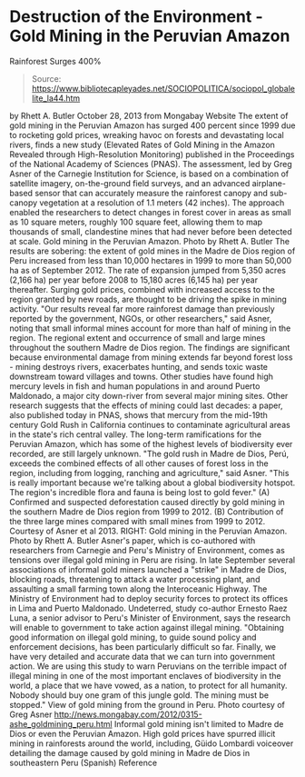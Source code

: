 # Destruction of the Environment - Gold Mining in the Peruvian Amazon 
Rainforest Surges 400%

> Source: https://www.bibliotecapleyades.net/SOCIOPOLITICA/sociopol_globalelite_la44.htm

by Rhett A. Butler
October 28, 2013
from
Mongabay Website
The extent of gold mining in the Peruvian Amazon
has surged 400 percent since 1999 due to rocketing gold prices, wreaking
havoc on forests and devastating local rivers, finds a new study (Elevated
Rates of Gold Mining in the Amazon Revealed through High-Resolution
Monitoring) published in the Proceedings of the National
Academy of Sciences (PNAS).
The assessment, led by Greg Asner of the
Carnegie Institution for Science, is based on a combination of satellite
imagery, on-the-ground field surveys, and an
advanced airplane-based sensor that can accurately measure the
rainforest canopy and sub-canopy vegetation at a resolution of 1.1 meters
(42 inches).
The approach enabled the researchers to detect
changes in forest cover in areas as small as 10 square meters, roughly 100
square feet, allowing them to map thousands of small, clandestine mines that
had never before been detected at scale.
Gold mining in the Peruvian
Amazon.
Photo by Rhett A. Butler
The results are sobering: the extent of gold
mines in the Madre de Dios region of Peru increased from less than 10,000
hectares in 1999 to more than 50,000 ha as of September 2012.
The rate of expansion jumped from 5,350 acres
(2,166 ha) per year before 2008 to 15,180 acres (6,145 ha) per year
thereafter. Surging gold prices, combined with increased access to the
region granted by new roads, are thought to be driving the spike in mining
activity.
"Our results reveal far more rainforest
damage than previously reported by the government, NGOs, or other
researchers," said Asner, noting that small informal mines account for
more than half of mining in the region.
The regional extent and
occurrence of small and large mines
throughout the southern Madre
de Dios region.
The findings are significant because
environmental damage from mining extends far beyond forest loss - mining
destroys rivers, exacerbates hunting, and sends toxic waste downstream
toward villages and towns.
Other studies have found high
mercury levels in fish and human populations in and around Puerto
Maldonado, a major city down-river from several major mining sites. Other
research suggests that the effects of mining could last decades: a paper,
also published today in PNAS, shows that mercury from the mid-19th
century Gold Rush in California continues to contaminate agricultural areas
in the state's rich central valley.
The long-term ramifications for the Peruvian
Amazon, which has some of the highest levels of biodiversity ever recorded,
are still largely unknown.
"The gold rush in Madre de Dios, Perú,
exceeds the combined effects of all other causes of forest loss in the
region, including from logging, ranching and agriculture," said Asner.
"This is really important because we're
talking about a global biodiversity hotspot. The region's incredible
flora and fauna is being lost to gold fever."
(A) Confirmed and suspected
deforestation caused directly
by gold mining in the
southern Madre de Dios region from 1999 to 2012.
(B) Contribution of the three
large mines compared with small mines from 1999 to 2012.
Courtesy of Asner et al 2013.
RIGHT: Gold mining in the
Peruvian Amazon.
Photo by Rhett A. Butler
Asner's paper, which is co-authored with
researchers from Carnegie and Peru's Ministry of Environment, comes as
tensions over illegal gold mining in Peru are rising.
In late September several associations of
informal gold miners launched a "strike" in Madre de Dios, blocking roads,
threatening to attack a water processing plant, and assaulting a small
farming town along the
Interoceanic Highway.
The Ministry of Environment had to deploy
security forces to protect its offices in Lima and Puerto Maldonado.
Undeterred, study co-author Ernesto Raez Luna,
a senior advisor to Peru's Minister of Environment, says the research will
enable to government to take action against illegal mining.
"Obtaining good information on illegal gold
mining, to guide sound policy and enforcement decisions, has been
particularly difficult so far. Finally, we have very detailed and
accurate data that we can turn into government action.
We are using this study to warn Peruvians on
the terrible impact of illegal mining in one of the most important
enclaves of biodiversity in the world, a place that we have vowed, as a
nation, to protect for all humanity. Nobody should buy one gram of this
jungle gold.
The mining must be stopped."
View of gold mining from the
ground in Peru.
Photo courtesy of Greg Asner
http://news.mongabay.com/2012/0315-ashe_goldmining_peru.html
Informal gold mining isn't limited to
Madre de Dios or even the Peruvian Amazon.
High gold prices have spurred illicit mining in
rainforests around the world, including,
Güido Lombardi voiceover
detailing the damage caused
by gold
mining in Madre de Dios
in southeastern Peru
(Spanish)
Reference
